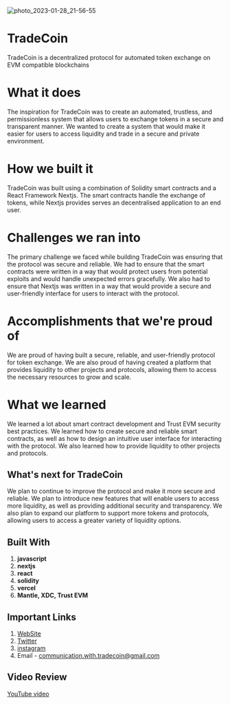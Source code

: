![photo_2023-01-28_21-56-55](https://user-images.githubusercontent.com/88692544/215295626-88a3456a-5543-4c6e-af70-a6b4ea65dc5b.jpg)

# TradeCoin

TradeCoin is a decentralized protocol for automated token exchange on EVM compatible blockchains

# What it does

The inspiration for TradeCoin was to create an automated, trustless, and permissionless system that allows users to exchange tokens in a secure and transparent manner. We wanted to create a system that would make it easier for users to access liquidity and trade in a secure and private environment.

# How we built it

TradeCoin was built using a combination of Solidity smart contracts and a React Framework Nextjs. The smart contracts handle the exchange of tokens, while Nextjs provides serves an decentralised application to an end user.

# Challenges we ran into

The primary challenge we faced while building TradeCoin was ensuring that the protocol was secure and reliable. We had to ensure that the smart contracts were written in a way that would protect users from potential exploits and would handle unexpected errors gracefully. We also had to ensure that Nextjs was written in a way that would provide a secure and user-friendly interface for users to interact with the protocol.

# Accomplishments that we're proud of

We are proud of having built a secure, reliable, and user-friendly protocol for token exchange. We are also proud of having created a platform that provides liquidity to other projects and protocols, allowing them to access the necessary resources to grow and scale.

# What we learned

We learned a lot about smart contract development and Trust EVM security best practices. We learned how to create secure and reliable smart contracts, as well as how to design an intuitive user interface for interacting with the protocol. We also learned how to provide liquidity to other projects and protocols.

## What's next for TradeCoin

We plan to continue to improve the protocol and make it more secure and reliable. We plan to introduce new features that will enable users to access more liquidity, as well as providing additional security and transparency. We also plan to expand our platform to support more tokens and protocols, allowing users to access a greater variety of liquidity options.

## Built With

1. **javascript**
2. **nextjs**
3. **react**
4. **solidity**
5. **vercel**
6. **Mantle, XDC, Trust EVM**

## Important Links

1. [WebSite](https://trade-coin-xi.vercel.app/)
2. [Twitter](https://twitter.com/_TradeCoin_)
3. [instagram](https://www.instagram.com/_tradecoin_/)
4. Email - communication.with.tradecoin@gmail.com

## Video Review

[YouTube video](http://youtu.be/4Ft4wfPhjNw)

